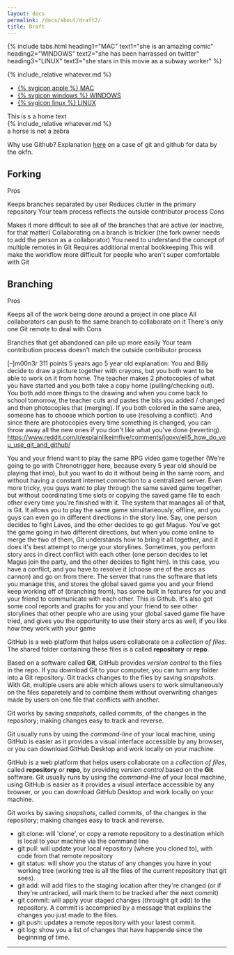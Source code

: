 ```yaml
---
layout: docs
permalink: /docs/about/draft2/
title: Draft
---
```





{% include tabs.html heading1="MAC" text1="she is an amazing comic" heading2="WINDOWS" text2="she has been harrassed on twitter" heading3="LINUX" text3="she stars in this movie as a subway worker" %}


{% include_relative whatever.md %}

<div>

  <!-- Nav tabs -->
  <ul class="nav nav-tabs" role="tablist">
    <li role="presentation" class="active"><a href="#home" aria-controls="home" role="tab" data-toggle="tab">{% svgicon apple %} MAC</a></li>
    <li role="presentation"><a href="#whatever" aria-controls="whatever" role="tab" data-toggle="tab">{% svgicon windows %} WINDOWS</a></li>
    <li role="presentation"><a href="#horse" aria-controls="horse" role="tab" data-toggle="tab">{% svgicon linux %} LINUX</a></li>  </ul>

  <!-- Tab panes -->
  <div class="tab-content">
    <div role="tabpanel" class="tab-pane active" id="home">This is s a home text</div>
    <div role="tabpanel" class="tab-pane" id="whatever">{% include_relative whatever.md %}</div>
    <div role="tabpanel" class="tab-pane" id="horse">a horse is not a zebra</div>
   </div>

</div>


Why use Github?
Explanation [here](http://blog.okfn.org/2013/07/02/git-and-github-for-data/) on a case of git and github for data by the okfn.




## Forking

Pros

Keeps branches separated by user
Reduces clutter in the primary repository
Your team process reflects the outside contributor process
Cons

Makes it more difficult to see all of the branches that are active (or inactive, for that matter)
Collaborating on a branch is trickier (the fork owner needs to add the person as a collaborator)
You need to understand the concept of multiple remotes in Git
Requires additional mental bookkeeping
This will make the workflow more difficult for people who aren't super comfortable with Git

## Branching

Pros

Keeps all of the work being done around a project in one place
All collaborators can push to the same branch to collaborate on it
There's only one Git remote to deal with
Cons

Branches that get abandoned can pile up more easily
Your team contribution process doesn't match the outside contributor process


[–]m00n3r 311 points 5 years ago
5 year old explanation:
You and Billy decide to draw a picture together with crayons, but you both want to be able to work on it from home. The teacher makes 2 photocopies of what you have started and you both take a copy home (pulling/checking out). You both add more things to the drawing and when you come back to school tomorrow, the teacher cuts and pastes the bits you added / changed and then photocopies that (merging). If you both colored in the same area, someone has to choose which portion to use (resolving a conflict). And since there are photocopies every time something is changed, you can throw away all the new ones if you don't like what you've done (reverting). https://www.reddit.com/r/explainlikeimfive/comments/jgoxv/eli5_how_do_you_use_git_and_github/


You and your friend want to play the same RPG video game together (We're going to go with Chronotrigger here, because every 5 year old should be playing that imo), but you want to do it without being in the same room, and without having a constant internet connection to a centralized server. Even more tricky, you guys want to play through the same saved game together, but without coordinating time slots or copying the saved game file to each other every time you're finished with it.
The system that manages all of that, is Git. It allows you to play the same game simultaneously, offline, and you guys can even go in different directions in the story line. Say, one person decides to fight Lavos, and the other decides to go get Magus. You've got the game going in two different directions, but when you come online to merge the two of them, Git understands how to bring it all together, and it does it's best attempt to merge your storylines. Sometimes, you perform story arcs in direct conflict with each other (one person decides to let Magus join the party, and the other decides to fight him). In this case, you have a conflict, and you have to resolve it (choose one of the arcs as cannon) and go on from there.
The server that runs the software that lets you manage this, and stores the global saved game you and your friend keep working off of (branching from), has some built in features for you and your friend to communicate with each other. This is Github. It's also got some cool reports and graphs for you and your friend to see other storylines that other people who are using your global saved game file have tried, and gives you the opportunity to use their story arcs as well, if you like how they work with your game

GitHub is a web platform that helps users collaborate on a _collection of files_. The shared folder containing these files is a called  **repository** or **repo**.

Based on a software called **Git**, GitHub provides _version control_ to the files in the repo. If you download Git to your computer, you can turn any folder into a Git repository. Git tracks changes to the files by saving _snapshots_. With Git, multiple users are able  which allows users to work simultaneously on the files separetely and to combine them without overwriting changes made by users on one file that conflicts with another.

Git works by saving _snapshots_, called  commits, of the changes in the repository; making changes easy to track and reverse.

Git usually runs by using the  _command-line_ of your local machine, using GitHub is easier as it provides a visual interface accessible by any browser, or you can download GitHub Desktop and work locally on your machine.

GitHub is a web platform that helps users collaborate on a _collection of files_,  called  **repository** or **repo**, by providing _version control_ based on the **Git** software. Git usually runs by using the  _command-line_ of your local machine, using GitHub is easier as it provides a visual interface accessible by any browser, or you can download GitHub Desktop and work locally on your machine.

Git works by saving _snapshots_, called  commits, of the changes in the repository; making changes easy to track and reverse.

- git clone: will 'clone', or copy a remote repository to a destination which is local to your machine via the command line
- git pull: will update your local repository (where you cloned to), with code from that remote repository
- git status: will show you the status of any changes you have in yout working tree (working tree is all the files of the current repository that git sees).
- git add: will add files to the staging location after they're changed (or if they're untracked, will mark them to be tracked after the next commit)
- git commit: will apply your staged changes (throught git add) to the repository. A commit is accompnied by a message that explains the changes you just made to the files.
- git push: updates a remote repository with your latest commit.
- git log: show you a list of changes that have happende since the beginning of time.


---
